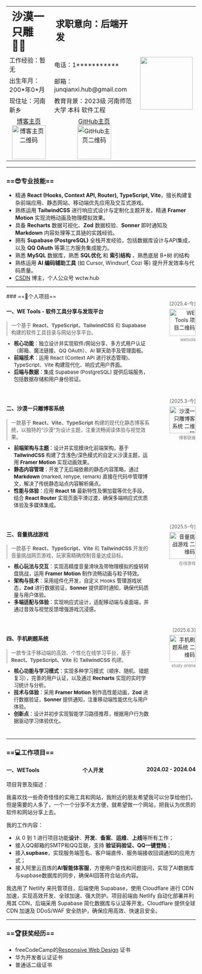 <table style="border-collapse: collapse; width: 100%;">
	<tr style="height: 50px;">
		<td style="font-size: 1.8em;"><strong>沙漠一只雕👨‍💻</strong></td>
		<td style="font-size: 1.5em;"><strong>求职意向：后端开发</strong></td>
		<td rowspan="5">
			<img src="https://blog.wctw.fun/markdown_files/resource/me.webp" height="140" alt="">
		</td>
	</tr>
	<tr>
		<td>工作经验：暂无</td>
		<td>电话：1***********</td>
	</tr>
	<tr>
		<td>出生年月：200*年0*月</td>
		<td>邮箱：junqianxi.hub@gmail.com</td>
	</tr>
	<tr>
		<td>现住址：河南新乡</td>
		<td>教育背景：2023级 河南师范大学 本科 软件工程</td>
	</tr>
	<tr>
		<td style="text-align: center;">
            <a href="https://blog.wctw.fun/">博客主页</a><br>
            <img src="https://wangzaiwang.oss-cn-beijing.aliyuncs.com/image/blog.png" alt="博客主页二维码" height="90">
        </td>
		<td style="text-align: center;">
            <a href="https://github.com/wangzaiwang-hub">GitHub主页</a><br>
            <img src="https://wangzaiwang.oss-cn-beijing.aliyuncs.com/image/github.png" alt="GitHub主页二维码" height="90">
        </td>
	</tr>
</table>
<hr/>

### ==😎专业技能==

- 精通 **React (Hooks, Context API, Router), TypeScript, Vite**，擅长构建复杂前端应用、静态网站、移动端优先应用及交互式游戏。
- 熟练运用 **TailwindCSS** 进行响应式设计与定制化主题开发，精通 **Framer Motion** 实现流畅动画及物理模拟效果。
- 具备 **Recharts** 数据可视化、**Zod** 数据校验、**Sonner** 即时通知及 **Markdown** 内容处理等工具链的实践经验。
- 拥有 **Supabase (PostgreSQL)** 全栈开发经验，包括数据库设计与API集成，以及 **QQ OAuth** 等第三方服务集成能力。
- 熟悉 **MySQL** 数据库，熟悉 **SQL优化** 和 **索引结构** ，熟悉底层 B+树 的结构
- 熟练运用 **AI 编码辅助工具** (如 Cursor, Windsurf, Cozi 等) 提升开发效率与代码质量。
- [CSDN](https://blog.csdn.net/little_stick_i?type=blog) 博主，个人公众号 wctw.hub

<hr/>
### ==🚀个人项目==

<div style="display: flex; justify-content: space-between; align-items: flex-start; margin-bottom: 25px;">
  <div style="flex-grow: 1; padding-right: 20px;">
    <h4>一、WE Tools - 软件工具分享与发现平台</h4>
    <blockquote style="font-size: 0.95em; color: #555; border-left: 3px solid #ccc; padding-left: 10px; margin-left: 0; margin-bottom: 10px;">一个基于 <strong>React、TypeScript、TailwindCSS</strong> 和 <strong>Supabase</strong> 构建的软件工具目录与网站分享平台。</blockquote>
    <ul style="margin-top: 0; padding-left: 20px; font-size: 0.95em;">
      <li><strong>核心功能</strong>：独立设计并实现软件/网站分享、多方式用户认证（邮箱、魔法链接、QQ OAuth）、AI 聊天助手及管理面板。</li>
      <li><strong>前端技术</strong>：运用 React (Context API 进行状态管理)、TypeScript、Vite 构建现代化、响应式用户界面。</li>
      <li><strong>后端与数据</strong>：集成 Supabase (PostgreSQL) 提供后端服务，包括数据存储和用户身份验证。</li>
    </ul>
  </div>
  <div style="text-align: right; flex-shrink: 0; width: 100px;">
    <span style="font-size: 0.9em; color: #555;">[2025.4-今]</span><br>
    <img src="https://wangzaiwang.oss-cn-beijing.aliyuncs.com/image/wetools.png" alt="WE Tools 项目二维码" style="width: 70px; height: 72px; margin-top: 5px; margin-bottom: 3px;"><br>
    <span style="font-size: 0.8em; color: #777;">wetools</span>
  </div>
</div>

<div style="display: flex; justify-content: space-between; align-items: flex-start; margin-bottom: 25px;">
  <div style="flex-grow: 1; padding-right: 20px;">
    <h4>二、沙漠一只雕博客系统</h4>
    <blockquote style="font-size: 0.95em; color: #555; border-left: 3px solid #ccc; padding-left: 10px; margin-left: 0; margin-bottom: 10px;">一款基于 <strong>React、Vite、TypeScript</strong> 构建的现代化静态博客系统，以独特的“沙漠”为设计主题，注重流畅阅读体验与视觉效果。</blockquote>
    <ul style="margin-top: 0; padding-left: 20px; font-size: 0.95em;">
      <li><strong>前端架构与主题</strong>：设计并实现模块化前端架构，基于 <strong>TailwindCSS</strong> 构建了含浅色/深色模式的自定义沙漠主题，运用 <strong>Framer Motion</strong> 实现动画效果。</li>
      <li><strong>静态内容管理</strong>：开发了无后端依赖的静态内容策略，通过 <strong>Markdown</strong> (marked, rehype, remark) 直接在代码中管理博文，解决了传统静态站点内容解析痛点。</li>
      <li><strong>性能与体验</strong>：应用 <strong>React 18</strong> 最新特性及懒加载等优化手段，结合 <strong>React Router</strong> 实现页面平滑过渡，确保多端响应式优质体验及多媒体集成。</li>
    </ul>
  </div>
  <div style="text-align: right; flex-shrink: 0; width: 100px;">
    <span style="font-size: 0.9em; color: #555;">[2025.3-今]</span><br>
    <img src="https://wangzaiwang.oss-cn-beijing.aliyuncs.com/image/blog.png" alt="沙漠一只雕博客系统 二维码" style="width: 70px; height: 72px; margin-top: 5px; margin-bottom: 3px;"><br>
    <span style="font-size: 0.8em; color: #777;">博客链接</span>
  </div>
</div>

<div style="display: flex; justify-content: space-between; align-items: flex-start; margin-bottom: 25px;">
  <div style="flex-grow: 1; padding-right: 20px;">
    <h4>三、音量挑战游戏</h4>
    <blockquote style="font-size: 0.95em; color: #555; border-left: 3px solid #ccc; padding-left: 10px; margin-left: 0; margin-bottom: 10px;">一款基于 <strong>React、TypeScript、Vite</strong> 和 <strong>TailwindCSS</strong> 开发的音量挑战网页游戏，玩家需精确控制音量达成目标。</blockquote>
    <ul style="margin-top: 0; padding-left: 20px; font-size: 0.95em;">
      <li><strong>核心玩法与交互</strong>：实现高精度音量滑块及带物理模拟的旋转转盘挑战，运用 <strong>Framer Motion</strong> 制作流畅动画与粒子特效。</li>
      <li><strong>架构与技术</strong>：采用组件化开发，自定义 Hooks 管理游戏状态，<strong>Zod</strong> 进行数据验证，<strong>Sonner</strong> 提供即时通知，确保代码质量与用户体验。</li>
      <li><strong>多端适配与体验</strong>：实现响应式设计，适配移动端与桌面端，并通过音效与视觉反馈增强游戏沉浸感。</li>
    </ul>
  </div>
  <div style="text-align: right; flex-shrink: 0; width: 100px;">
    <span style="font-size: 0.9em; color: #555;">[2025.5-今]</span><br>
    <img src="https://wangzaiwang.oss-cn-beijing.aliyuncs.com/image/9game.png" alt="音量挑战游戏 二维码" style="width: 70px; height: 72px; margin-top: 5px; margin-bottom: 3px;"><br>
    <span style="font-size: 0.8em; color: #777;">在线游戏</span>
  </div>
</div>

<div style="display: flex; justify-content: space-between; align-items: flex-start; margin-bottom: 25px;">
  <div style="flex-grow: 1; padding-right: 20px;">
    <h4>四、手机刷题系统</h4>
    <blockquote style="font-size: 0.95em; color: #555; border-left: 3px solid #ccc; padding-left: 10px; margin-left: 0; margin-bottom: 10px;">一款专注于移动端的高效、个性化在线学习平台，基于 <strong>React、TypeScript、Vite</strong> 和 <strong>TailwindCSS</strong> 构建。</blockquote>
    <ul style="margin-top: 0; padding-left: 20px; font-size: 0.95em;">
      <li><strong>核心功能与学习模式</strong>：实现多种学习模式（顺序、随机、错题复习），完善的用户认证，以及通过 <strong>Recharts</strong> 实现的实时学习统计与分析。</li>
      <li><strong>技术与体验</strong>：采用 <strong>Framer Motion</strong> 制作高性能动画，<strong>Zod</strong> 进行数据验证，<strong>Sonner</strong> 提供通知，注重移动端性能优化与用户体验。</li>
      <li><strong>创新点</strong>：设计并初步实现智能学习路径推荐，根据用户行为数据驱动学习体验优化。</li>
    </ul>
  </div>
  <div style="text-align: right; flex-shrink: 0; width: 100px;">
    <span style="font-size: 0.9em; color: #555;">[2025.6.3]</span><br>
    <img src="https://wangzaiwang.oss-cn-beijing.aliyuncs.com/image/studyonline.png" alt="手机刷题系统 二维码" style="width: 70px; height: 72px; margin-top: 5px; margin-bottom: 3px;"><br>
    <span style="font-size: 0.8em; color: #777;">study online</span>
  </div>
</div>



<hr/>

### ==💻工作项目==

<h4 style="display: flex;justify-content: space-between;">
<span>一、WETools</span><span>个人开发</span><span>2024.02 - 2024.04</span>
</h4>

项目背景及描述：

我喜欢找一些奇奇怪怪的实用工具和网站，我附近的朋友希望我可以分享给他们，但是需要的人多了，一个一个分享不太方便，就希望做一个网站，把我认为优质的软件和网站分享上去。

我的工作内容：

- 从 0 到 1 进行项目功能**设计**、**开发**、**备案**、**运维**、**上线**等所有工作；
- 接入QQ邮箱的SMTP和QQ互联，支持 **验证码验证、QQ一键登陆**；
- 接入**supbase**，实现服务端签名、客户端直传、服务端接收回调通知的应用方式；
- 接入阿里云百炼的**AI智能体客服**，方便用户查找和问题提问，实现了AI数据库与supbase数据库的同步，确保AI回答符合站点内容。

我选用了 Netlify 来托管项目，后端使用 Supabase，使用 Cloudflare 进行 CDN 加速，实现高效开发、全球加速、强大防护。项目前端由 Netlify 自动化部署并利用其 CDN，后端采用 Supabase 简化数据库与认证等开发。Cloudflare 提供全球 CDN 加速及 DDoS/WAF 安全防护，确保应用高效、快速且安全。

<hr/>

### ==🏆获奖经历==

- freeCodeCamp的[Responsive Web Design](https://www.freecodecamp.org/certification/wangzaiwang/responsive-web-design) 证书
- 华为开发者认证证书
- 普通话二级证书

<link rel="stylesheet" href="custom.css">